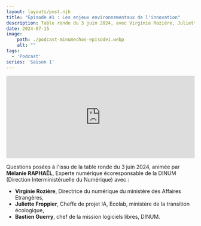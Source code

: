 ```yaml
---
layout: layouts/post.njk
title: "Épisode #1 : Les enjeux environnementaux de l'innovation"
description: Table ronde du 3 juin 2024, avec Virginie Rozière, Juliette Froppier, Bastien Guerry et animée par Mélanie Raphaël. Quels sont les défis environnementaux de l'innovation numérique ? Avec des contraintes de cybersécurité ? Dans l'IA ? Quels sont les apports des logiciels libres ?
date: 2024-07-15
image:
    path: ./podcast-minumechos-episode1.webp
    alt: ""
tags:
  - 'Podcast'
series: 'Saison 1'
---
```

<!-- intégration Acast -->

<iframe title="Embed Player" width="100%" height="220px" src="https://embed.acast.com/669e18c83847f8c1a590bc69/66a250708f24d109f2184ec7" scrolling="no" frameBorder="0" style="border:none;overflow:hidden;"></iframe>


<!-- légende du podcast-->

<!-- forcer un saut de ligne-->
</br>

Questions posées à l'issu de la table ronde du 3 juin 2024, animée par **Mélanie RAPHAÊL**, Experte numérique écoresponsable de la DINUM (Direction Interministéruelle du Numérique) avec :
* **Virginie Rozière**, Directrice du numérique du ministère des Affaires Etrangères,
* **Juliette Froppier**, Cheffe de projet IA, Ecolab, ministère de la transition écologique,
* **Bastien Guerry**, chef de la mission logiciels libres, DINUM.


